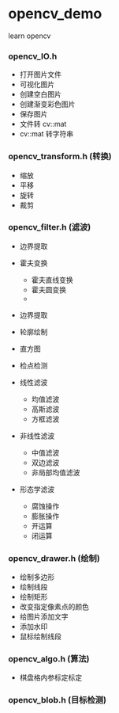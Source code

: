 # opencv_demo

learn opencv


### opencv_IO.h 

- 打开图片文件
- 可视化图片
- 创建空白图片
- 创建渐变彩色图片
- 保存图片
- 文件转 cv::mat
- cv::mat 转字符串


### opencv_transform.h (转换)

- 缩放
- 平移
- 旋转
- 裁剪


### opencv_filter.h (滤波)

- 边界提取
- 霍夫变换
	- 霍夫直线变换
	- 霍夫圆变换
	- 
- 边界提取
- 轮廓绘制
- 直方图
- 检点检测
- 线性滤波
	- 均值滤波
	- 高斯滤波
	- 方框滤波

- 非线性滤波
	- 中值滤波
	- 双边滤波
	- 非局部均值滤波

- 形态学滤波
	- 腐蚀操作
	- 膨胀操作
	- 开运算
	- 闭运算


### opencv_drawer.h (绘制)

- 绘制多边形
- 绘制线段
- 绘制矩形
- 改变指定像素点的颜色
- 给图片添加文字
- 添加水印
- 鼠标绘制线段



### opencv_algo.h (算法)

- 棋盘格内参标定标定


### opencv_blob.h (目标检测)


